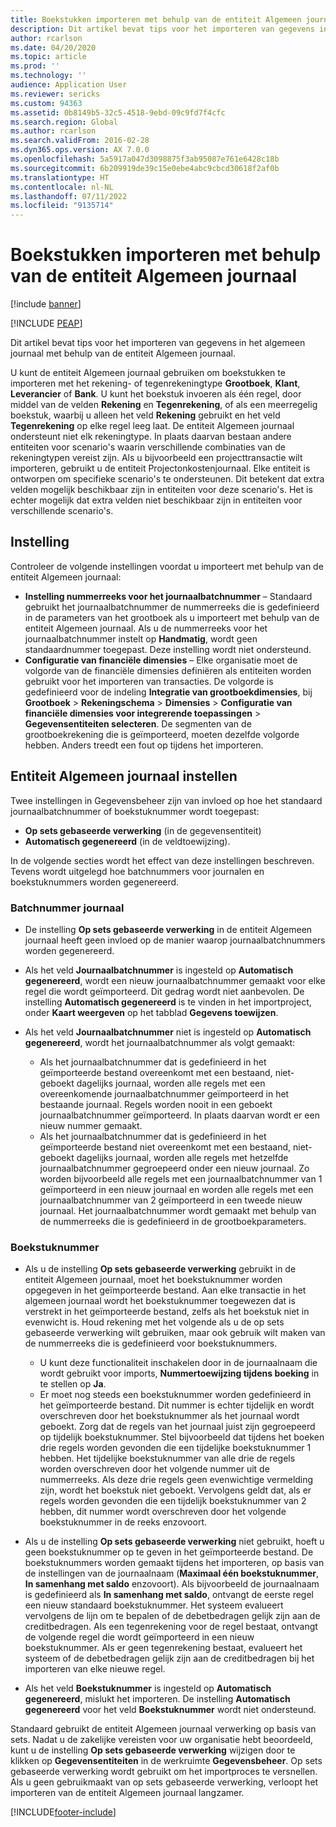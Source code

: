 ```yaml
---
title: Boekstukken importeren met behulp van de entiteit Algemeen journaal
description: Dit artikel bevat tips voor het importeren van gegevens in het algemeen journaal met behulp van de entiteit Algemeen journaal.
author: rcarlson
ms.date: 04/20/2020
ms.topic: article
ms.prod: ''
ms.technology: ''
audience: Application User
ms.reviewer: sericks
ms.custom: 94363
ms.assetid: 0b8149b5-32c5-4518-9ebd-09c9fd7f4cfc
ms.search.region: Global
ms.author: rcarlson
ms.search.validFrom: 2016-02-28
ms.dyn365.ops.version: AX 7.0.0
ms.openlocfilehash: 5a5917a047d3098875f3ab95087e761e6428c18b
ms.sourcegitcommit: 6b209919de39c15e0ebe4abc9cbcd30618f2af0b
ms.translationtype: HT
ms.contentlocale: nl-NL
ms.lasthandoff: 07/11/2022
ms.locfileid: "9135714"
---
```

# <a name="importing-vouchers-by-using-the-general-journal-entity"></a>Boekstukken importeren met behulp van de entiteit Algemeen journaal

[!include [banner](../includes/banner.md)]


[!INCLUDE [PEAP](../../../includes/peap-1.md)]

Dit artikel bevat tips voor het importeren van gegevens in het algemeen journaal met behulp van de entiteit Algemeen journaal.

U kunt de entiteit Algemeen journaal gebruiken om boekstukken te importeren met het rekening- of tegenrekeningtype **Grootboek**, **Klant**, **Leverancier** of **Bank**. U kunt het boekstuk invoeren als één regel, door middel van de velden **Rekening** en **Tegenrekening**, of als een meerregelig boekstuk, waarbij u alleen het veld **Rekening** gebruikt en het veld **Tegenrekening** op elke regel leeg laat. De entiteit Algemeen journaal ondersteunt niet elk rekeningtype. In plaats daarvan bestaan andere entiteiten voor scenario's waarin verschillende combinaties van de rekeningtypen vereist zijn. Als u bijvoorbeeld een projecttransactie wilt importeren, gebruikt u de entiteit Projectonkostenjournaal. Elke entiteit is ontworpen om specifieke scenario's te ondersteunen. Dit betekent dat extra velden mogelijk beschikbaar zijn in entiteiten voor deze scenario's. Het is echter mogelijk dat extra velden niet beschikbaar zijn in entiteiten voor verschillende scenario's.

## <a name="setup"></a>Instelling
Controleer de volgende instellingen voordat u importeert met behulp van de entiteit Algemeen journaal:

- **Instelling nummerreeks voor het journaalbatchnummer** – Standaard gebruikt het journaalbatchnummer de nummerreeks die is gedefinieerd in de parameters van het grootboek als u importeert met behulp van de entiteit Algemeen journaal. Als u de nummerreeks voor het journaalbatchnummer instelt op **Handmatig**, wordt geen standaardnummer toegepast. Deze instelling wordt niet ondersteund.
- **Configuratie van financiële dimensies** – Elke organisatie moet de volgorde van de financiële dimensies definiëren als entiteiten worden gebruikt voor het importeren van transacties. De volgorde is gedefinieerd voor de indeling **Integratie van grootboekdimensies**, bij **Grootboek** &gt; **Rekeningschema** &gt; **Dimensies** &gt; **Configuratie van financiële dimensies voor integrerende toepassingen** &gt; **Gegevensentiteiten selecteren**. De segmenten van de grootboekrekening die is geïmporteerd, moeten dezelfde volgorde hebben. Anders treedt een fout op tijdens het importeren.

## <a name="general-journal-entity-setup"></a>Entiteit Algemeen journaal instellen
Twee instellingen in Gegevensbeheer zijn van invloed op hoe het standaard journaalbatchnummer of boekstuknummer wordt toegepast:

- **Op sets gebaseerde verwerking** (in de gegevensentiteit)
- **Automatisch gegenereerd** (in de veldtoewijzing).

In de volgende secties wordt het effect van deze instellingen beschreven. Tevens wordt uitgelegd hoe batchnummers voor journalen en boekstuknummers worden gegenereerd.

### <a name="journal-batch-number"></a>Batchnummer journaal

- De instelling **Op sets gebaseerde verwerking** in de entiteit Algemeen journaal heeft geen invloed op de manier waarop journaalbatchnummers worden gegenereerd.
- Als het veld **Journaalbatchnummer** is ingesteld op **Automatisch gegenereerd**, wordt een nieuw journaalbatchnummer gemaakt voor elke regel die wordt geïmporteerd. Dit gedrag wordt niet aanbevolen. De instelling **Automatisch gegenereerd** is te vinden in het importproject, onder **Kaart weergeven** op het tabblad **Gegevens toewijzen**.
- Als het veld **Journaalbatchnummer** niet is ingesteld op **Automatisch gegenereerd**, wordt het journaalbatchnummer als volgt gemaakt:

    - Als het journaalbatchnummer dat is gedefinieerd in het geïmporteerde bestand overeenkomt met een bestaand, niet-geboekt dagelijks journaal, worden alle regels met een overeenkomende journaalbatchnummer geïmporteerd in het bestaande journaal. Regels worden nooit in een geboekt journaalbatchnummer geïmporteerd. In plaats daarvan wordt er een nieuw nummer gemaakt.
    - Als het journaalbatchnummer dat is gedefinieerd in het geïmporteerde bestand niet overeenkomt met een bestaand, niet-geboekt dagelijks journaal, worden alle regels met hetzelfde journaalbatchnummer gegroepeerd onder een nieuw journaal. Zo worden bijvoorbeeld alle regels met een journaalbatchnummer van 1 geïmporteerd in een nieuw journaal en worden alle regels met een journaalbatchnummer van 2 geïmporteerd in een tweede nieuw journaal. Het journaalbatchnummer wordt gemaakt met behulp van de nummerreeks die is gedefinieerd in de grootboekparameters.

### <a name="voucher-number"></a>Boekstuknummer

- Als u de instelling **Op sets gebaseerde verwerking** gebruikt in de entiteit Algemeen journaal, moet het boekstuknummer worden opgegeven in het geïmporteerde bestand. Aan elke transactie in het algemeen journaal wordt het boekstuknummer toegewezen dat is verstrekt in het geïmporteerde bestand, zelfs als het boekstuk niet in evenwicht is. Houd rekening met het volgende als u de op sets gebaseerde verwerking wilt gebruiken, maar ook gebruik wilt maken van de nummerreeks die is gedefinieerd voor boekstuknummers.

    - U kunt deze functionaliteit inschakelen door in de journaalnaam die wordt gebruikt voor imports, **Nummertoewijzing tijdens boeking** in te stellen op **Ja**.
    - Er moet nog steeds een boekstuknummer worden gedefinieerd in het geïmporteerde bestand. Dit nummer is echter tijdelijk en wordt overschreven door het boekstuknummer als het journaal wordt geboekt. Zorg dat de regels van het journaal juist zijn gegroepeerd op tijdelijk boekstuknummer. Stel bijvoorbeeld dat tijdens het boeken drie regels worden gevonden die een tijdelijke boekstuknummer 1 hebben. Het tijdelijke boekstuknummer van alle drie de regels worden overschreven door het volgende nummer uit de nummerreeks. Als deze drie regels geen evenwichtige vermelding zijn, wordt het boekstuk niet geboekt. Vervolgens geldt dat, als er regels worden gevonden die een tijdelijk boekstuknummer van 2 hebben, dit nummer wordt overschreven door het volgende boekstuknummer in de reeks enzovoort.

- Als u de instelling **Op sets gebaseerde verwerking** niet gebruikt, hoeft u geen boekstuknummer op te geven in het geïmporteerde bestand. De boekstuknummers worden gemaakt tijdens het importeren, op basis van de instellingen van de journaalnaam (**Maximaal één boekstuknummer**, **In samenhang met saldo** enzovoort). Als bijvoorbeeld de journaalnaam is gedefinieerd als **In samenhang met saldo**, ontvangt de eerste regel een nieuw standaard boekstuknummer. Het systeem evalueert vervolgens de lijn om te bepalen of de debetbedragen gelijk zijn aan de creditbedragen. Als een tegenrekening voor de regel bestaat, ontvangt de volgende regel die wordt geïmporteerd in een nieuw boekstuknummer. Als er geen tegenrekening bestaat, evalueert het systeem of de debetbedragen gelijk zijn aan de creditbedragen bij het importeren van elke nieuwe regel.
- Als het veld **Boekstuknummer** is ingesteld op **Automatisch gegenereerd**, mislukt het importeren. De instelling **Automatisch gegenereerd** voor het veld **Boekstuknummer** wordt niet ondersteund.

Standaard gebruikt de entiteit Algemeen journaal verwerking op basis van sets. Nadat u de zakelijke vereisten voor uw organisatie hebt beoordeeld, kunt u de instelling **Op sets gebaseerde verwerking** wijzigen door te klikken op **Gegevensentiteiten** in de werkruimte **Gegevensbeheer**. Op sets gebaseerde verwerking wordt gebruikt om het importproces te versnellen. Als u geen gebruikmaakt van op sets gebaseerde verwerking, verloopt het importeren van de entiteit Algemeen journaal langzamer.


[!INCLUDE[footer-include](../../../includes/footer-banner.md)]
